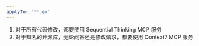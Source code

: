 ```yaml
---
applyTo: '**.go'
---
```

1. 对于所有代码修改，都要使用 Sequential Thinking MCP 服务
2. 对于知名的开源库，无论问答还是修改请求，都要使用 Context7 MCP 服务